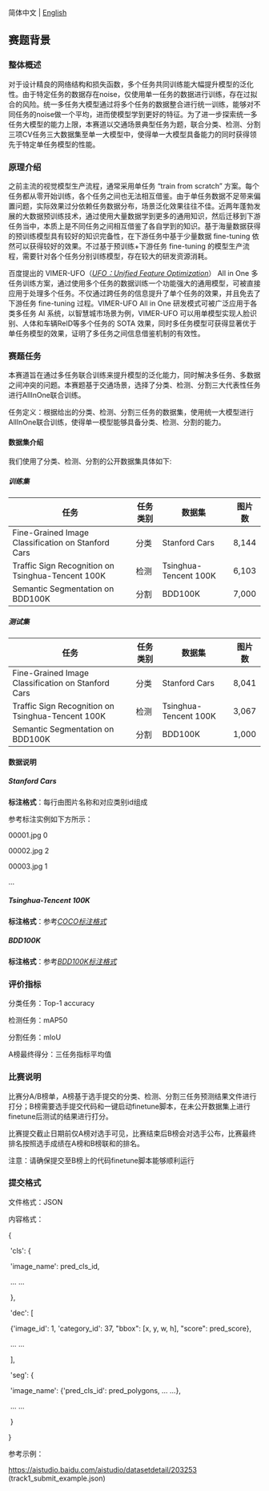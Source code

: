 简体中文 | [English](README.md)

## **赛题背景**

### **整体概述**

对于设计精良的网络结构和损失函数，多个任务共同训练能大幅提升模型的泛化性。由于特定任务的数据存在noise，仅使用单一任务的数据进行训练，存在过拟合的风险。统一多任务大模型通过将多个任务的数据整合进行统一训练，能够对不同任务的noise做一个平均，进而使模型学到更好的特征。为了进一步探索统一多任务大模型的能力上限，本赛道以交通场景典型任务为题，联合分类、检测、分割三项CV任务三大数据集至单一大模型中，使得单一大模型具备能力的同时获得领先于特定单任务模型的性能。

### **原理介绍**

之前主流的视觉模型生产流程，通常采用单任务 “train from scratch” 方案。每个任务都从零开始训练，各个任务之间也无法相互借鉴。由于单任务数据不足带来偏置问题，实际效果过分依赖任务数据分布，场景泛化效果往往不佳。近两年蓬勃发展的大数据预训练技术，通过使用大量数据学到更多的通用知识，然后迁移到下游任务当中，本质上是不同任务之间相互借鉴了各自学到的知识。基于海量数据获得的预训练模型具有较好的知识完备性，在下游任务中基于少量数据 fine-tuning 依然可以获得较好的效果。不过基于预训练+下游任务 fine-tuning 的模型生产流程，需要针对各个任务分别训练模型，存在较大的研发资源消耗。

百度提出的 VIMER-UFO（[*UFO：Unified Feature Optimization*](https://arxiv.org/pdf/2207.10341v1.pdf)） All in One 多任务训练方案，通过使用多个任务的数据训练一个功能强大的通用模型，可被直接应用于处理多个任务。不仅通过跨任务的信息提升了单个任务的效果，并且免去了下游任务 fine-tuning 过程。VIMER-UFO All in One 研发模式可被广泛应用于各类多任务 AI 系统，以智慧城市场景为例，VIMER-UFO 可以用单模型实现人脸识别、人体和车辆ReID等多个任务的 SOTA 效果，同时多任务模型可获得显著优于单任务模型的效果，证明了多任务之间信息借鉴机制的有效性。

### **赛题任务**

本赛道旨在通过多任务联合训练来提升模型的泛化能力，同时解决多任务、多数据之间冲突的问题。本赛题基于交通场景，选择了分类、检测、分割三大代表性任务进行AllInOne联合训练。

任务定义：根据给出的分类、检测、分割三任务的数据集，使用统一大模型进行AllInOne联合训练，使得单一模型能够具备分类、检测、分割的能力。

#### **数据集介绍**

我们使用了分类、检测、分割的公开数据集具体如下:

##### **训练集**

| 任务                                               | 任务类别 | 数据集                | 图片数 |
| -------------------------------------------------- | -------- | --------------------- | ------ |
| Fine-Grained Image Classification on Stanford Cars | 分类     | Stanford Cars         | 8,144  |
| Traffic Sign Recognition on Tsinghua-Tencent 100K  | 检测     | Tsinghua-Tencent 100K | 6,103  |
| Semantic Segmentation on BDD100K                   | 分割     | BDD100K               | 7,000  |

##### **测试集**

| 任务                                               | 任务类别 | 数据集                | 图片数 |
|----------------------------------------------------|----------|-----------------------|--------|
| Fine-Grained Image Classification on Stanford Cars | 分类     | Stanford Cars         | 8,041  |
| Traffic Sign Recognition on Tsinghua-Tencent 100K  | 检测     | Tsinghua-Tencent 100K | 3,067  |
| Semantic Segmentation on BDD100K                   | 分割     | BDD100K               | 1,000  |

#### **数据说明**

##### **Stanford Cars**

**标注格式**：每行由图片名称和对应类别id组成

参考标注实例如下方所示：

00001.jpg 0

00002.jpg 2

00003.jpg 1

...

##### **Tsinghua-Tencent 100K**

**标注格式**：参考[*COCO标注格式*](https://cocodataset.org/#format-data)

##### **BDD100K**

**标注格式**：参考[*BDD100K标注格式*](https://doc.bdd100k.com/download.html#semantic-segmentation)

### **评价指标**

分类任务：Top-1 accuracy

检测任务：mAP50

分割任务：mIoU

A榜最终得分：三任务指标平均值

### **比赛说明**

比赛分A/B榜单，A榜基于选手提交的分类、检测、分割三任务预测结果文件进行打分；B榜需要选手提交代码和一键启动finetune脚本，在未公开数据集上进行finetune后测试的结果进行打分。

比赛提交截止日期前仅A榜对选手可见，比赛结束后B榜会对选手公布，比赛最终排名按照选手成绩在A榜和B榜联和的排名。

注意：请确保提交至B榜上的代码finetune脚本能够顺利运行

### **提交格式**

文件格式：JSON

内容格式：

{

​	'cls': {

​		'image_name': pred_cls_id, 

​		... ...

​	},

​	'dec': [

​		{'image_id': 1, 'category_id': 37, "bbox": [x, y, w, h], "score": pred_score},

​		... ...

​	],

​	'seg': {

​		'image_name': {'pred_cls_id': pred_polygons, ... ...},

​		... ...	

​	}

}

参考示例：

https://aistudio.baidu.com/aistudio/datasetdetail/203253 (track1_submit_example.json)
